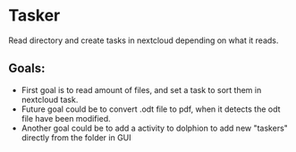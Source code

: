 Tasker
=

Read directory and create tasks in nextcloud depending on what it reads.


## Goals:

- First goal is to read amount of files, and set a task to sort them in nextcloud task.
- Future goal could be to convert .odt file to pdf, when it detects the odt file have been modified.
- Another goal could be to add a activity to dolphion to add new "taskers" directly from the folder in GUI

